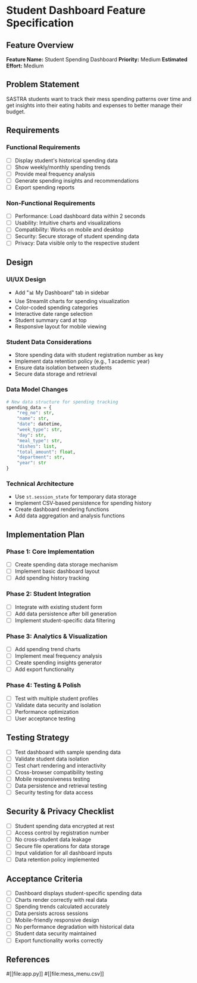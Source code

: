 # Student Dashboard Feature Specification

## Feature Overview
**Feature Name:** Student Spending Dashboard
**Priority:** Medium
**Estimated Effort:** Medium

## Problem Statement
SASTRA students want to track their mess spending patterns over time and get insights into their eating habits and expenses to better manage their budget.

## Requirements

### Functional Requirements
- [ ] Display student's historical spending data
- [ ] Show weekly/monthly spending trends
- [ ] Provide meal frequency analysis
- [ ] Generate spending insights and recommendations
- [ ] Export spending reports

### Non-Functional Requirements
- [ ] Performance: Load dashboard data within 2 seconds
- [ ] Usability: Intuitive charts and visualizations
- [ ] Compatibility: Works on mobile and desktop
- [ ] Security: Secure storage of student spending data
- [ ] Privacy: Data visible only to the respective student

## Design

### UI/UX Design
- Add "📊 My Dashboard" tab in sidebar
- Use Streamlit charts for spending visualization
- Color-coded spending categories
- Interactive date range selection
- Student summary card at top
- Responsive layout for mobile viewing

### Student Data Considerations
- Store spending data with student registration number as key
- Implement data retention policy (e.g., 1 academic year)
- Ensure data isolation between students
- Secure data storage and retrieval

### Data Model Changes
```python
# New data structure for spending tracking
spending_data = {
    "reg_no": str,
    "name": str,
    "date": datetime,
    "week_type": str,
    "day": str,
    "meal_type": str,
    "dishes": list,
    "total_amount": float,
    "department": str,
    "year": str
}
```

### Technical Architecture
- Use `st.session_state` for temporary data storage
- Implement CSV-based persistence for spending history
- Create dashboard rendering functions
- Add data aggregation and analysis functions

## Implementation Plan

### Phase 1: Core Implementation
- [ ] Create spending data storage mechanism
- [ ] Implement basic dashboard layout
- [ ] Add spending history tracking

### Phase 2: Student Integration
- [ ] Integrate with existing student form
- [ ] Add data persistence after bill generation
- [ ] Implement student-specific data filtering

### Phase 3: Analytics & Visualization
- [ ] Add spending trend charts
- [ ] Implement meal frequency analysis
- [ ] Create spending insights generator
- [ ] Add export functionality

### Phase 4: Testing & Polish
- [ ] Test with multiple student profiles
- [ ] Validate data security and isolation
- [ ] Performance optimization
- [ ] User acceptance testing

## Testing Strategy
- [ ] Test dashboard with sample spending data
- [ ] Validate student data isolation
- [ ] Test chart rendering and interactivity
- [ ] Cross-browser compatibility testing
- [ ] Mobile responsiveness testing
- [ ] Data persistence and retrieval testing
- [ ] Security testing for data access

## Security & Privacy Checklist
- [ ] Student spending data encrypted at rest
- [ ] Access control by registration number
- [ ] No cross-student data leakage
- [ ] Secure file operations for data storage
- [ ] Input validation for all dashboard inputs
- [ ] Data retention policy implemented

## Acceptance Criteria
- [ ] Dashboard displays student-specific spending data
- [ ] Charts render correctly with real data
- [ ] Spending trends calculated accurately
- [ ] Data persists across sessions
- [ ] Mobile-friendly responsive design
- [ ] No performance degradation with historical data
- [ ] Student data security maintained
- [ ] Export functionality works correctly

## References
#[[file:app.py]]
#[[file:mess_menu.csv]]